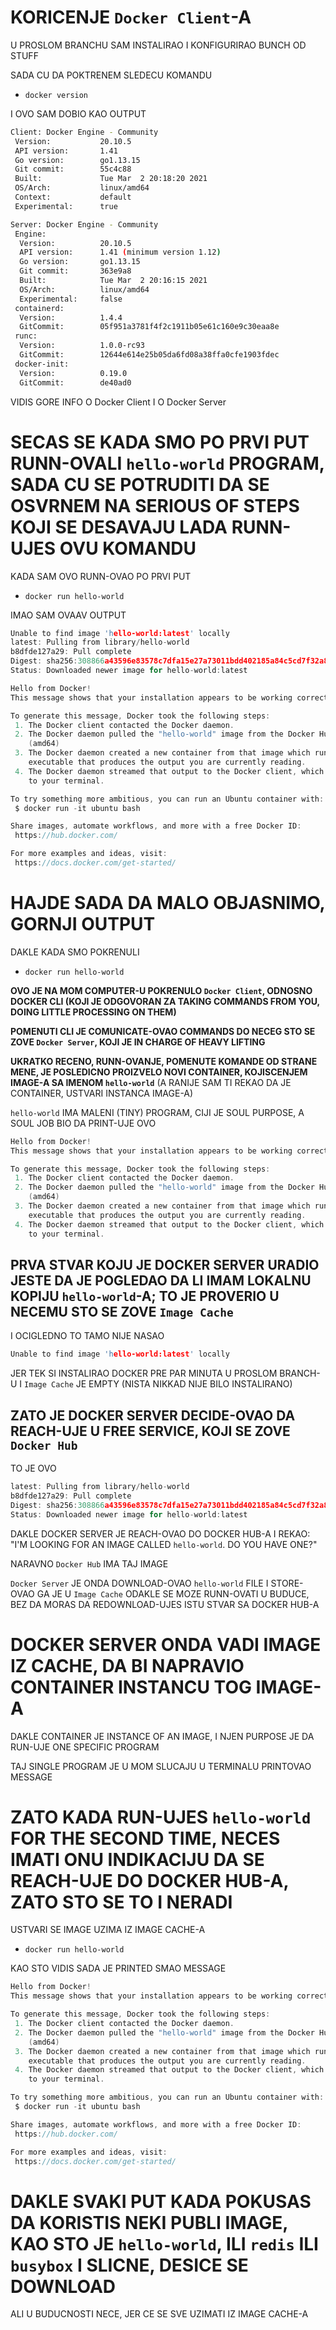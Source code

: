 # KORICENJE `Docker Client`-A

U PROSLOM BRANCHU SAM INSTALIRAO I KONFIGURIRAO BUNCH OD STUFF

SADA CU DA POKTRENEM SLEDECU KOMANDU

- `docker version`

I OVO SAM DOBIO KAO OUTPUT

```bash
Client: Docker Engine - Community
 Version:           20.10.5
 API version:       1.41
 Go version:        go1.13.15
 Git commit:        55c4c88
 Built:             Tue Mar  2 20:18:20 2021
 OS/Arch:           linux/amd64
 Context:           default
 Experimental:      true

Server: Docker Engine - Community
 Engine:
  Version:          20.10.5
  API version:      1.41 (minimum version 1.12)
  Go version:       go1.13.15
  Git commit:       363e9a8
  Built:            Tue Mar  2 20:16:15 2021
  OS/Arch:          linux/amd64
  Experimental:     false
 containerd:
  Version:          1.4.4
  GitCommit:        05f951a3781f4f2c1911b05e61c160e9c30eaa8e
 runc:
  Version:          1.0.0-rc93
  GitCommit:        12644e614e25b05da6fd08a38ffa0cfe1903fdec
 docker-init:
  Version:          0.19.0
  GitCommit:        de40ad0

```

VIDIS GORE INFO O Docker Client I O Docker Server

# SECAS SE KADA SMO PO PRVI PUT RUNN-OVALI `hello-world` PROGRAM, SADA CU SE POTRUDITI DA SE OSVRNEM NA SERIOUS OF STEPS KOJI SE DESAVAJU LADA RUNN-UJES OVU KOMANDU

KADA SAM OVO RUNN-OVAO PO PRVI PUT

- `docker run hello-world`

IMAO SAM OVAAV OUTPUT

```c
Unable to find image 'hello-world:latest' locally
latest: Pulling from library/hello-world
b8dfde127a29: Pull complete 
Digest: sha256:308866a43596e83578c7dfa15e27a73011bdd402185a84c5cd7f32a88b501a24
Status: Downloaded newer image for hello-world:latest

Hello from Docker!
This message shows that your installation appears to be working correctly.

To generate this message, Docker took the following steps:
 1. The Docker client contacted the Docker daemon.
 2. The Docker daemon pulled the "hello-world" image from the Docker Hub.
    (amd64)
 3. The Docker daemon created a new container from that image which runs the
    executable that produces the output you are currently reading.
 4. The Docker daemon streamed that output to the Docker client, which sent it
    to your terminal.

To try something more ambitious, you can run an Ubuntu container with:
 $ docker run -it ubuntu bash

Share images, automate workflows, and more with a free Docker ID:
 https://hub.docker.com/

For more examples and ideas, visit:
 https://docs.docker.com/get-started/

```

# HAJDE SADA DA MALO OBJASNIMO, GORNJI OUTPUT

DAKLE KADA SMO POKRENULI

- `docker run hello-world`

**OVO JE NA MOM COMPUTER-U POKRENULO `Docker Client`, ODNOSNO DOCKER CLI (KOJI JE ODGOVORAN ZA TAKING COMMANDS FROM YOU, DOING LITTLE PROCESSING ON THEM)**

**POMENUTI CLI JE COMUNICATE-OVAO COMMANDS DO NECEG STO SE ZOVE `Docker Server`, KOJI JE IN CHARGE OF HEAVY LIFTING**

**UKRATKO RECENO, RUNN-OVANJE, POMENUTE KOMANDE OD STRANE MENE, JE POSLEDICNO PROIZVELO NOVI CONTAINER, KOJISCENJEM IMAGE-A SA IMENOM `hello-world`** (A RANIJE SAM TI REKAO DA JE CONTAINER, USTVARI INSTANCA IMAGE-A)

`hello-world` IMA MALENI (TINY) PROGRAM, CIJI JE SOUL PURPOSE, A SOUL JOB BIO DA PRINT-UJE OVO

```c
Hello from Docker!
This message shows that your installation appears to be working correctly.

To generate this message, Docker took the following steps:
 1. The Docker client contacted the Docker daemon.
 2. The Docker daemon pulled the "hello-world" image from the Docker Hub.
    (amd64)
 3. The Docker daemon created a new container from that image which runs the
    executable that produces the output you are currently reading.
 4. The Docker daemon streamed that output to the Docker client, which sent it
    to your terminal.
```

## PRVA STVAR KOJU JE DOCKER SERVER URADIO JESTE DA JE POGLEDAO DA LI IMAM LOKALNU KOPIJU `hello-world`-A; TO JE PROVERIO U NECEMU STO SE ZOVE `Image Cache`

I OCIGLEDNO TO TAMO NIJE NASAO

```c
Unable to find image 'hello-world:latest' locally
```

JER TEK SI INSTALIRAO DOCKER PRE PAR MINUTA U PROSLOM BRANCH-U I `Image Cache` JE EMPTY (NISTA NIKKAD NIJE BILO INSTALIRANO)

## ZATO JE DOCKER SERVER DECIDE-OVAO DA REACH-UJE U FREE SERVICE, KOJI SE ZOVE `Docker Hub`

TO JE OVO

```c
latest: Pulling from library/hello-world
b8dfde127a29: Pull complete 
Digest: sha256:308866a43596e83578c7dfa15e27a73011bdd402185a84c5cd7f32a88b501a24
Status: Downloaded newer image for hello-world:latest
```

DAKLE DOCKER SERVER JE REACH-OVAO DO DOCKER HUB-A I REKAO: "I'M LOOKING FOR AN IMAGE CALLED `hello-world`. DO YOU HAVE ONE?" 

NARAVNO `Docker Hub` IMA TAJ IMAGE

`Docker Server` JE ONDA DOWNLOAD-OVAO `hello-world` FILE I STORE-OVAO GA JE U `Image Cache` ODAKLE SE MOZE RUNN-OVATI U BUDUCE, BEZ DA MORAS DA REDOWNLOAD-UJES ISTU STVAR SA DOCKER HUB-A

# DOCKER SERVER ONDA VADI IMAGE IZ CACHE, DA BI NAPRAVIO CONTAINER INSTANCU TOG IMAGE-A

DAKLE CONTAINER JE INSTANCE OF AN IMAGE, I NJEN PURPOSE JE DA RUN-UJE ONE SPECIFIC PROGRAM

TAJ SINGLE PROGRAM JE U MOM SLUCAJU U TERMINALU PRINTOVAO MESSAGE

# ZATO KADA RUN-UJES `hello-world` FOR THE SECOND TIME, NECES IMATI ONU INDIKACIJU DA SE REACH-UJE DO DOCKER HUB-A, ZATO STO SE TO I NERADI

USTVARI SE IMAGE UZIMA IZ IMAGE CACHE-A

- `docker run hello-world`

KAO STO VIDIS SADA JE PRINTED SMAO MESSAGE

```c
Hello from Docker!
This message shows that your installation appears to be working correctly.

To generate this message, Docker took the following steps:
 1. The Docker client contacted the Docker daemon.
 2. The Docker daemon pulled the "hello-world" image from the Docker Hub.
    (amd64)
 3. The Docker daemon created a new container from that image which runs the
    executable that produces the output you are currently reading.
 4. The Docker daemon streamed that output to the Docker client, which sent it
    to your terminal.

To try something more ambitious, you can run an Ubuntu container with:
 $ docker run -it ubuntu bash

Share images, automate workflows, and more with a free Docker ID:
 https://hub.docker.com/

For more examples and ideas, visit:
 https://docs.docker.com/get-started/
```

# DAKLE SVAKI PUT KADA POKUSAS DA KORISTIS NEKI PUBLI IMAGE, KAO STO JE `hello-world`, ILI `redis` ILI `busybox` I SLICNE, DESICE SE DOWNLOAD

ALI U BUDUCNOSTI NECE, JER CE SE SVE UZIMATI IZ IMAGE CACHE-A